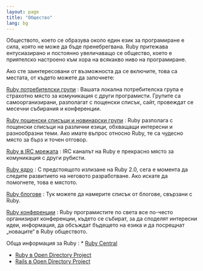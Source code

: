 ```yaml
---
layout: page
title: "Общество"
lang: bg
---
```


Обществото, което се образува около един език за програмиране е сила,
която не може да бъде пренебрегвана. Ruby притежава ентусиазирано и
постоянно увеличаващо се общество, което е приятелско настроено към хора
на всякакво ниво на програмиране.

Ако сте заинтересовани от възможноста да се включите, това са местата,
от където можете да започнете:

[Ruby потребителски групи](user-groups/)
: Вашата локална потребителска група е страхотно място за комуникация с
  други програмисти. Групите са самоорганизирани, разполагат с пощенски
  списък, сайт, провеждат се месечни събирания и конференции.

[Ruby пощенски списъци и новинарски групи](mailing-lists/)
: Ruby разполага с пощенски списъци на различни езици, обхващащи
  интересни и разнообразни теми. Ако имате въпрос относно Ruby, те са
  чудесно място за бърз и точен отговор.

[Ruby в IRC мрежата](irc://irc.freenode.net/ruby-lang)
: IRC каналът на Ruby е прекрасно място за комуникация с други рубисти.

[Ruby ядро](ruby-core/)
: С предстоящото излизане на Ruby 2.0, сега е момента да следите
  развитието на неговото разработване. Ако искате да помогнете, това е
  мястото.

[Ruby блогове](weblogs/)
: Тук можете да намерите списък от блогове, свързани с Ruby.

[Ruby конференции](conferences/)
: Ruby програмистите по света все по-често организират конференции,
  където се събират, за да споделят интересни идеи, информация, да
  обсъждат бъдещето на езика и да посрещнат „новаците“ в Ruby
  обществото.

Обща информация за Ruby
: * [Ruby Central][3]
  * [Ruby в Open Directory Project][4]
  * [Rails в Open Directory Project][5]



[3]: http://www.rubycentral.org/
[4]: http://dmoz.org/Computers/Programming/Languages/Ruby/
[5]: http://dmoz.org/Computers/Programming/Languages/Ruby/Software/Rails/
